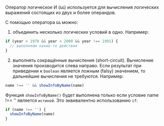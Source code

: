 Оператор логическое И (`&&`) используется для вычисления логических выражений состоящих из двух и более операндов.

С помощью оператора `&&` можно:
1. объединить несколько логических условий в одно. Например:
```js
if (year > 1970 && year < 2000 && year !== 1991) {
  // выполняем какие-то действия
}
```
2. выполнять сокращённые вычисления (short-circuit). Вычисление значения производится слева направо. Если результат при приведении к `boolean` является ложным (falsy) значением, то дальнейшие вычисления не требуются. Например:
```js
name !== '' && showInfoByName(name)
```
Функция `showInfoByName()` будет выполнена только если условие name !== '' является `истиной`. Это эквивалентно использованию `if`:

```js
if (name !== '') {
  showInfoByName(name)
}

```
